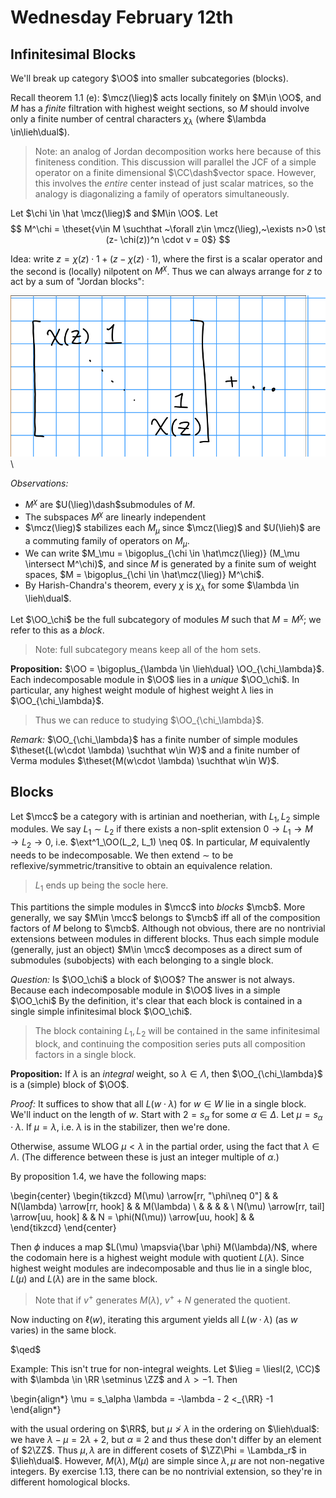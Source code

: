 # Wednesday February 12th

## Infinitesimal Blocks

We'll break up category $\OO$ into smaller subcategories (blocks).

Recall theorem 1.1 (e):
$\mcz(\lieg)$ acts locally finitely on $M\in \OO$, and $M$ has a *finite* filtration with highest weight sections, so $M$ should involve only a finite number of central characters $\chi_\lambda$ (where $\lambda \in\lieh\dual$).

> Note: an analog of Jordan decomposition works here because of this finiteness condition.
> This discussion will parallel the JCF of a simple operator on a finite dimensional $\CC\dash$vector space.
> However, this involves the *entire* center instead of just scalar matrices, so the analogy is diagonalizing a family of operators simultaneously.

Let $\chi \in \hat \mcz(\lieg)$ and $M\in \OO$.
Let 
$$
M^\chi = \theset{v\in M \suchthat ~\forall z\in \mcz(\lieg),~\exists n>0 \st (z- \chi(z))^n \cdot v = 0$}
$$

Idea: write $z = \chi(z) \cdot 1 + (z-\chi(z)\cdot 1)$, where the first is a scalar operator and the second is (locally) nilpotent on $M^\chi$.
Thus we can always arrange for $z$ to act by a sum of "Jordan blocks":

![Image](figures/2020-02-12-09:15.png)\


*Observations:*

- $M^\chi$ are $U(\lieg)\dash$submodules of $M$.
- The subspaces $M^\chi$ are linearly independent
- $\mcz(\lieg)$ stabilizes each $M_\mu$ since $\mcz(\lieg)$ and $U(\lieh)$ are a commuting family of operators on $M_\mu$.
- We can write $M_\mu = \bigoplus_{\chi \in \hat\mcz(\lieg)} (M_\mu \intersect M^\chi)$, and since $M$ is generated by a finite sum of weight spaces, $M = \bigoplus_{\chi \in \hat\mcz(\lieg)} M^\chi$. 
- By Harish-Chandra's theorem, every $\chi$ is $\chi_\lambda$ for some $\lambda \in \lieh\dual$.

Let $\OO_\chi$ be the full subcategory of modules $M$ such that $M = M^\chi$; we refer to this as a *block*.

> Note: full subcategory means keep all of the hom sets.

**Proposition:**
$\OO = \bigoplus_{\lambda \in \lieh\dual} \OO_{\chi_\lambda}$.
Each indecomposable module in $\OO$ lies in a *unique* $\OO_\chi$.
In particular, any highest weight module of highest weight $\lambda$ lies in $\OO_{\chi_\lambda}$.

> Thus we can reduce to studying $\OO_{\chi_\lambda}$.

*Remark:*
$\OO_{\chi_\lambda}$ has a finite number of simple modules $\theset{L(w\cdot \lambda) \suchthat w\in W}$ and a finite number of Verma modules $\theset{M(w\cdot \lambda) \suchthat w\in W}$.

## Blocks

Let $\mcc$ be a category with is artinian and noetherian, with $L_1, L_2$ simple modules.
We say $L_1 \sim L_2$ if there exists a non-split extension $0 \to L_1 \to M \to L_2 \to 0$, i.e. $\ext^1_\OO(L_2, L_1) \neq 0$.
In particular, $M$ equivalently needs to be indecomposable.
We then extend $\sim$ to be reflexive/symmetric/transitive to obtain an equivalence relation.

> $L_1$ ends up being the socle here.

This partitions the simple modules in $\mcc$ into *blocks* $\mcb$.
More generally, we say $M\in \mcc$ belongs to $\mcb$ iff all of the composition factors of $M$ belong to $\mcb$.
Although not obvious, there are no nontrivial extensions between modules in different blocks.
Thus each simple module (generally, just an object) $M\in \mcc$ decomposes as a direct sum of submodules (subobjects) with each belonging to a single block.

*Question:*
Is $\OO_\chi$ a block of $\OO$?
The answer is not always. Because each indecomposable module in $\OO$ lives in a simple $\OO_\chi$
By the definition, it's clear that each block is contained in a single simple infinitesimal block $\OO_\chi$.

> The block containing $L_1, L_2$ will be contained in the same infinitesimal block, and continuing the composition series puts all composition factors in a single block.

**Proposition:**
If $\lambda$ is an *integral* weight, so $\lambda \in \Lambda$, then $\OO_{\chi_\lambda}$ is a (simple) block of $\OO$.

*Proof:*
It suffices to show that all $L(w\cdot \lambda)$ for $w\in W$ lie in a single block.
We'll induct on the length of $w$.
Start with $2 = s_\alpha$ for some $\alpha\in \Delta$.
Let $\mu = s_\alpha \cdot \lambda$.
If $\mu = \lambda$, i.e. $\lambda$ is in the stabilizer, then we're done.

Otherwise, assume WLOG $\mu < \lambda$ in the partial order, using the fact that $\lambda \in \Lambda$.
(The difference between these is just an integer multiple of $\alpha$.)

By proposition 1.4, we have the following maps:

\begin{center}
\begin{tikzcd}
M(\mu) \arrow[rr, "\phi\neq 0"]           &  & N(\lambda) \arrow[rr, hook]       &  & M(\lambda) \\
                                          &  &                                   &  &            \\
N(\mu) \arrow[rr, tail] \arrow[uu, hook]  &  & N = \phi(N(\mu)) \arrow[uu, hook] &  &           
\end{tikzcd}
\end{center}

Then $\phi$ induces a map $L(\mu) \mapsvia{\bar \phi} M(\lambda)/N$, where the codomain here is a highest weight module with quotient $L(\lambda)$.
Since highest weight modules are indecomposable and thus lie in a single bloc, $L(\mu)$ and $L(\lambda)$ are in the same block.

> Note that if $v^+$ generates $M(\lambda)$, $v^+ + N$ generated the quotient.

Now inducting on $\ell(w)$, iterating this argument yields all $L(w\cdot \lambda)$ (as $w$ varies) in the same block.

$\qed$

Example:
This isn't true for non-integral weights.
Let $\lieg = \liesl(2, \CC)$ with $\lambda \in \RR \setminus \ZZ$ and $\lambda > -1$.
Then

\begin{align*}
\mu = s_\alpha \lambda = -\lambda - 2 <_{\RR} -1
\end{align*}

with the usual ordering on $\RR$, but $\mu \not > \lambda$ in the ordering on $\lieh\dual$:
we have $\lambda - \mu = 2\lambda + 2$, but $\alpha \equiv 2$ and thus these don't differ by an element of $2\ZZ$.
Thus $\mu, \lambda$ are in different cosets of $\ZZ\Phi = \Lambda_r$ in $\lieh\dual$.
However, $M(\lambda), M(\mu)$ are simple since $\lambda, \mu$ are not non-negative integers.
By exercise 1.13, there can be no nontrivial extension, so they're in different homological blocks.
